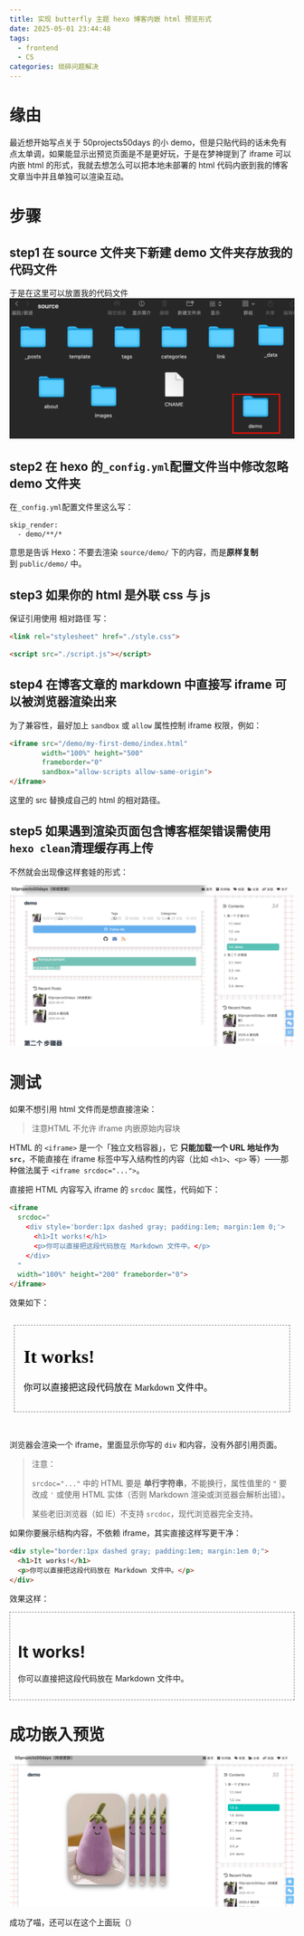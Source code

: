 ```yaml
---
title: 实现 butterfly 主题 hexo 博客内嵌 html 预览形式
date: 2025-05-01 23:44:48
tags:
  - frontend
  - CS
categories: 琐碎问题解决
---
```

# 缘由
最近想开始写点关于 50projects50days 的小 demo，但是只贴代码的话未免有点太单调，如果能显示出预览页面是不是更好玩，于是在梦神提到了 iframe 可以内嵌 html 的形式，我就去想怎么可以把本地未部署的 html 代码内嵌到我的博客文章当中并且单独可以渲染互动。
# 步骤
## step1 在 source 文件夹下新建 demo 文件夹存放我的代码文件
于是在这里可以放置我的代码文件
![image-20250502000449574](../images/image-20250502000449574.png)
## step2 在 hexo 的`_config.yml`配置文件当中修改忽略 demo 文件夹
在`_config.yml`配置文件里这么写：
```
skip_render:
  - demo/**/*
```
意思是告诉 Hexo：不要去渲染 `source/demo/` 下的内容，而是**原样复制**到 `public/demo/` 中。
## step3 如果你的 html 是外联 css 与 js
保证引用使用 相对路径 写：
```html
<link rel="stylesheet" href="./style.css">
```

```html
<script src="./script.js"></script>
```
## step4 在博客文章的 markdown 中直接写 iframe 可以被浏览器渲染出来
为了兼容性，最好加上 `sandbox` 或 `allow` 属性控制 iframe 权限，例如：
```html
<iframe src="/demo/my-first-demo/index.html"
        width="100%" height="500"
        frameborder="0"
        sandbox="allow-scripts allow-same-origin">
</iframe>
```
这里的 src 替换成自己的 html 的相对路径。
## step5 如果遇到渲染页面包含博客框架错误需使用`hexo clean`清理缓存再上传

不然就会出现像这样套娃的形式：

![image-20250502001536070](../images/image-20250502001536070.png)
# 测试

如果不想引用 html 文件而是想直接渲染：

> 注意HTML 不允许 iframe 内嵌原始内容块

HTML 的 `<iframe>` 是一个「独立文档容器」，它 **只能加载一个 URL 地址作为 `src`**，不能直接在 iframe 标签中写入结构性的内容（比如 `<h1>`、`<p>` 等）——那种做法属于 `<iframe srcdoc="...">`。

直接把 HTML 内容写入 iframe 的 `srcdoc` 属性，代码如下：

```html
<iframe 
  srcdoc="
    <div style='border:1px dashed gray; padding:1em; margin:1em 0;'>
      <h1>It works!</h1>
      <p>你可以直接把这段代码放在 Markdown 文件中。</p>
    </div>
  "
  width="100%" height="200" frameborder="0">
</iframe>
```

效果如下：

<iframe 
  srcdoc="
    <div style='border:1px dashed gray; padding:1em; margin:1em 0;'>
      <h1>It works!</h1>
      <p>你可以直接把这段代码放在 Markdown 文件中。</p>
    </div>
  "
  width="100%" height="200" frameborder="0">
</iframe>

浏览器会渲染一个 iframe，里面显示你写的 `div` 和内容，没有外部引用页面。

>注意：
>
>`srcdoc="..."` 中的 HTML 要是 **单行字符串**，不能换行，属性值里的 `"` 要改成 `'` 或使用 HTML 实体（否则 Markdown 渲染或浏览器会解析出错）。
>
>某些老旧浏览器（如 IE）不支持 `srcdoc`，现代浏览器完全支持。

如果你要展示结构内容，不依赖 iframe，其实直接这样写更干净：

```html
<div style="border:1px dashed gray; padding:1em; margin:1em 0;">
  <h1>It works!</h1>
  <p>你可以直接把这段代码放在 Markdown 文件中。</p>
</div>
```

效果这样：

<div style="border:1px dashed gray; padding:1em; margin:1em 0;">
  <h1>It works!</h1>
  <p>你可以直接把这段代码放在 Markdown 文件中。</p>
</div>

# 成功嵌入预览

![image-20250502001629537](../images/image-20250502001629537.png)

成功了喵，还可以在这个上面玩（）
